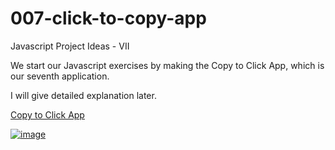 # 007-click-to-copy-app

Javascript Project Ideas - VII

We start our Javascript exercises by making the Copy to Click App, which is our seventh application.

I will give detailed explanation later.

<a href="https://click-to-copy-app.netlify.app/" target="_blank">Copy to Click App</a>

[![image](https://www.linkpicture.com/q/Screenshot-from-2022-05-14-18-13-31.png)](https://www.linkpicture.com/view.php?img=LPic627fc72b9e42f1444066051)
